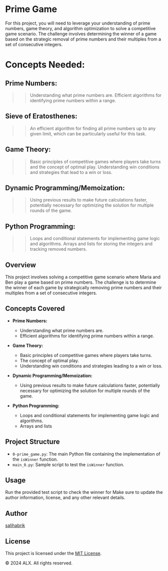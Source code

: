 #  Prime Game 

For this project, you will need to leverage your understanding of prime numbers, game theory, and algorithm optimization to solve a competitive game scenario. The challenge involves determining the winner of a game based on the strategic removal of prime numbers and their multiples from a set of consecutive integers.

# Concepts Needed:
## Prime Numbers:

>> Understanding what prime numbers are.
Efficient algorithms for identifying prime numbers within a range.
## Sieve of Eratosthenes:

>> An efficient algorithm for finding all prime numbers up to any given limit, which can be particularly useful for this task.
## Game Theory:

>> Basic principles of competitive games where players take turns and the concept of optimal play.
Understanding win conditions and strategies that lead to a win or loss.
## Dynamic Programming/Memoization:

>> Using previous results to make future calculations faster, potentially necessary for optimizing the solution for multiple rounds of the game.
## Python Programming:

>> Loops and conditional statements for implementing game logic and algorithms.
Arrays and lists for storing the integers and tracking removed numbers.

## Overview
This project involves solving a competitive game scenario where Maria and Ben play a game based on prime numbers. The challenge is to determine the winner of each game by strategically removing prime numbers and their multiples from a set of consecutive integers.

## Concepts Covered
- **Prime Numbers:**
  - Understanding what prime numbers are.
  - Efficient algorithms for identifying prime numbers within a range.

- **Game Theory:**
  - Basic principles of competitive games where players take turns.
  - The concept of optimal play.
  - Understanding win conditions and strategies leading to a win or loss.

- **Dynamic Programming/Memoization:**
  - Using previous results to make future calculations faster, potentially necessary for optimizing the solution for multiple rounds of the game.

- **Python Programming:**
  - Loops and conditional statements for implementing game logic and algorithms.
  - Arrays and lists 


## Project Structure
- `0-prime_game.py`: The main Python file containing the implementation of the `isWinner` function.
- `main_0.py`: Sample script to test the `isWinner` function.

## Usage
Run the provided test script to check the winner for Make sure to update the author information, license, and any other relevant details.

## Author
[salihabrik](salihabrik)

## License
This project is licensed under the [MIT License](LICENSE).

© 2024 ALX. All rights reserved.
